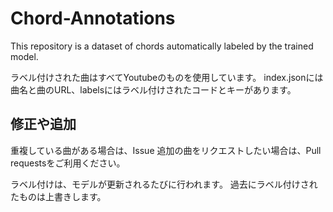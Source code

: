 # Chord-Annotations
This repository is a dataset of chords automatically labeled by the trained model.

ラベル付けされた曲はすべてYoutubeのものを使用しています。
index.jsonには曲名と曲のURL、labelsにはラベル付けされたコードとキーがあります。

## 修正や追加
重複している曲がある場合は、Issue
追加の曲をリクエストしたい場合は、Pull requestsをご利用ください。

ラベル付けは、モデルが更新されるたびに行われます。
過去にラベル付けされたものは上書きします。